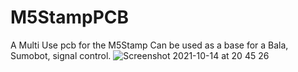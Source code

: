 # M5StampPCB
A Multi Use pcb for the M5Stamp
Can be used as a base for a Bala, Sumobot, signal control.
![Screenshot 2021-10-14 at 20 45 26](https://user-images.githubusercontent.com/27489659/137523342-c5754222-de15-4f75-ad7b-2f3dfd22f9b4.png)

